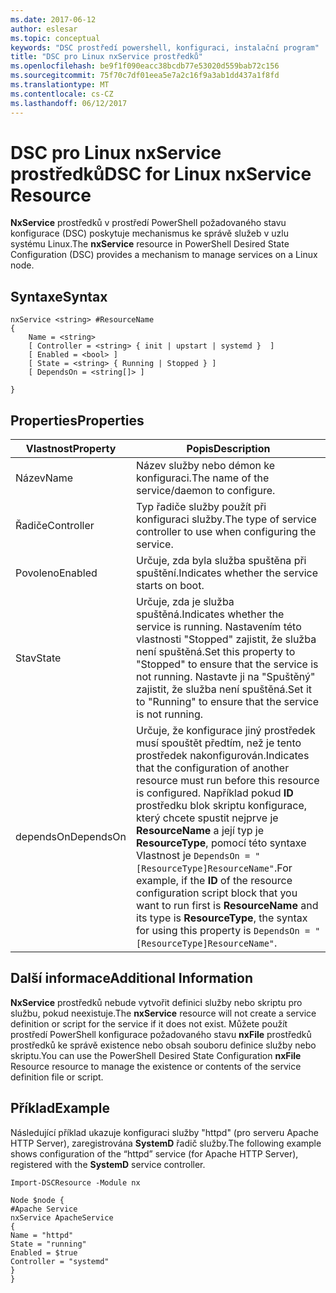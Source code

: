 ```yaml
---
ms.date: 2017-06-12
author: eslesar
ms.topic: conceptual
keywords: "DSC prostředí powershell, konfiguraci, instalační program"
title: "DSC pro Linux nxService prostředků"
ms.openlocfilehash: be9f1f090eacc38bcdb77e53020d559bab72c156
ms.sourcegitcommit: 75f70c7df01eea5e7a2c16f9a3ab1dd437a1f8fd
ms.translationtype: MT
ms.contentlocale: cs-CZ
ms.lasthandoff: 06/12/2017
---
```

# <a name="dsc-for-linux-nxservice-resource"></a><span data-ttu-id="95690-103">DSC pro Linux nxService prostředků</span><span class="sxs-lookup"><span data-stu-id="95690-103">DSC for Linux nxService Resource</span></span>

<span data-ttu-id="95690-104">**NxService** prostředků v prostředí PowerShell požadovaného stavu konfigurace (DSC) poskytuje mechanismus ke správě služeb v uzlu systému Linux.</span><span class="sxs-lookup"><span data-stu-id="95690-104">The **nxService** resource in PowerShell Desired State Configuration (DSC) provides a mechanism to manage services on a Linux node.</span></span>

## <a name="syntax"></a><span data-ttu-id="95690-105">Syntaxe</span><span class="sxs-lookup"><span data-stu-id="95690-105">Syntax</span></span>

```
nxService <string> #ResourceName
{
    Name = <string>
    [ Controller = <string> { init | upstart | systemd }  ]
    [ Enabled = <bool> ]
    [ State = <string> { Running | Stopped } ]
    [ DependsOn = <string[]> ]

}
```

## <a name="properties"></a><span data-ttu-id="95690-106">Properties</span><span class="sxs-lookup"><span data-stu-id="95690-106">Properties</span></span>
|  <span data-ttu-id="95690-107">Vlastnost</span><span class="sxs-lookup"><span data-stu-id="95690-107">Property</span></span> |  <span data-ttu-id="95690-108">Popis</span><span class="sxs-lookup"><span data-stu-id="95690-108">Description</span></span> | 
|---|---|
| <span data-ttu-id="95690-109">Název</span><span class="sxs-lookup"><span data-stu-id="95690-109">Name</span></span>| <span data-ttu-id="95690-110">Název služby nebo démon ke konfiguraci.</span><span class="sxs-lookup"><span data-stu-id="95690-110">The name of the service/daemon to configure.</span></span>| 
| <span data-ttu-id="95690-111">Řadiče</span><span class="sxs-lookup"><span data-stu-id="95690-111">Controller</span></span>| <span data-ttu-id="95690-112">Typ řadiče služby použít při konfiguraci služby.</span><span class="sxs-lookup"><span data-stu-id="95690-112">The type of service controller to use when configuring the service.</span></span>| 
| <span data-ttu-id="95690-113">Povoleno</span><span class="sxs-lookup"><span data-stu-id="95690-113">Enabled</span></span>| <span data-ttu-id="95690-114">Určuje, zda byla služba spuštěna při spuštění.</span><span class="sxs-lookup"><span data-stu-id="95690-114">Indicates whether the service starts on boot.</span></span>| 
| <span data-ttu-id="95690-115">Stav</span><span class="sxs-lookup"><span data-stu-id="95690-115">State</span></span>| <span data-ttu-id="95690-116">Určuje, zda je služba spuštěná.</span><span class="sxs-lookup"><span data-stu-id="95690-116">Indicates whether the service is running.</span></span> <span data-ttu-id="95690-117">Nastavením této vlastnosti "Stopped" zajistit, že služba není spuštěná.</span><span class="sxs-lookup"><span data-stu-id="95690-117">Set this property to "Stopped" to ensure that the service is not running.</span></span> <span data-ttu-id="95690-118">Nastavte ji na "Spuštěný" zajistit, že služba není spuštěná.</span><span class="sxs-lookup"><span data-stu-id="95690-118">Set it to "Running" to ensure that the service is not running.</span></span>| 
| <span data-ttu-id="95690-119">dependsOn</span><span class="sxs-lookup"><span data-stu-id="95690-119">DependsOn</span></span> | <span data-ttu-id="95690-120">Určuje, že konfigurace jiný prostředek musí spouštět předtím, než je tento prostředek nakonfigurován.</span><span class="sxs-lookup"><span data-stu-id="95690-120">Indicates that the configuration of another resource must run before this resource is configured.</span></span> <span data-ttu-id="95690-121">Například pokud **ID** prostředku blok skriptu konfigurace, který chcete spustit nejprve je **ResourceName** a její typ je **ResourceType**, pomocí této syntaxe Vlastnost je `DependsOn = "[ResourceType]ResourceName"`.</span><span class="sxs-lookup"><span data-stu-id="95690-121">For example, if the **ID** of the resource configuration script block that you want to run first is **ResourceName** and its type is **ResourceType**, the syntax for using this property is `DependsOn = "[ResourceType]ResourceName"`.</span></span>| 


## <a name="additional-information"></a><span data-ttu-id="95690-122">Další informace</span><span class="sxs-lookup"><span data-stu-id="95690-122">Additional Information</span></span>

<span data-ttu-id="95690-123">**NxService** prostředků nebude vytvořit definici služby nebo skriptu pro službu, pokud neexistuje.</span><span class="sxs-lookup"><span data-stu-id="95690-123">The **nxService** resource will not create a service definition or script for the service if it does not exist.</span></span> <span data-ttu-id="95690-124">Můžete použít prostředí PowerShell konfigurace požadovaného stavu **nxFile** prostředků prostředků ke správě existence nebo obsah souboru definice služby nebo skriptu.</span><span class="sxs-lookup"><span data-stu-id="95690-124">You can use the PowerShell Desired State Configuration **nxFile** Resource resource to manage the existence or contents of the service definition file or script.</span></span>

## <a name="example"></a><span data-ttu-id="95690-125">Příklad</span><span class="sxs-lookup"><span data-stu-id="95690-125">Example</span></span>

<span data-ttu-id="95690-126">Následující příklad ukazuje konfiguraci služby "httpd" (pro serveru Apache HTTP Server), zaregistrována **SystemD** řadič služby.</span><span class="sxs-lookup"><span data-stu-id="95690-126">The following example shows configuration of the “httpd” service (for Apache HTTP Server), registered with the **SystemD** service controller.</span></span>

```
Import-DSCResource -Module nx 

Node $node {
#Apache Service
nxService ApacheService 
{
Name = "httpd"
State = "running"
Enabled = $true
Controller = "systemd"
}
}
```

